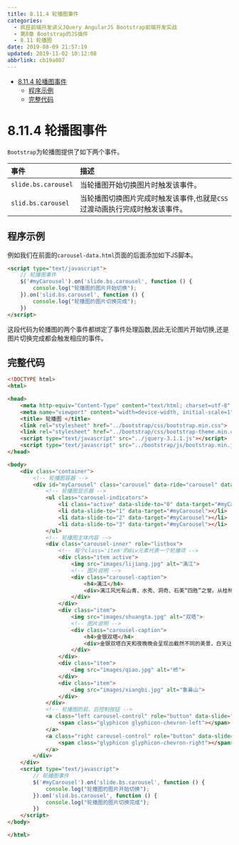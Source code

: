 ```yaml
---
title: 8.11.4 轮播图事件
categories: 
  - 疯狂前端开发讲义JQuery AngularJS Bootstrap前端开发实战
  - 第8章 Bootstrap的JS插件
  - 8.11 轮播图
date: 2019-08-09 21:57:19
updated: 2019-11-02 10:12:08
abbrlink: cb19a087
---
```

<div id='my_toc'>

- [8.11.4 轮播图事件](/JavaReadingNotes/cb19a087/#8-11-4-轮播图事件)
    - [程序示例](/JavaReadingNotes/cb19a087/#程序示例)
    - [完整代码](/JavaReadingNotes/cb19a087/#完整代码)

</div>
<!--more-->
<script>if (navigator.platform.toLowerCase() == 'win32'){document.getElementById('my_toc').style.display = 'none';}</script>

<!--end-->
<!--SSTStart-->
# 8.11.4 轮播图事件 #
`Bootstrap`为轮播图提供了如下两个事件。

|事件|描述|
|:---|:---|
|`slide.bs.carousel`|当轮播图开始切换图片时触发该事件。|
|`slid.bs.carousel`|当轮播图切换图片完成时触发该事件,也就是`CSS`过渡动画执行完成时触发该事件。|
## 程序示例 ##
例如我们在前面的`carousel-data.html`页面的后面添加如下JS脚本。
```html
<script type="text/javascript">
    // 轮播图事件
    $('#myCarousel').on('slide.bs.carousel', function () {
        console.log("轮播图的图片开始切换");
    }).on('slid.bs.carousel', function () {
        console.log("轮播图的图片切换完成");
    })
</script>
```
这段代码为轮播图的两个事件都绑定了事件处理函数,因此无论图片开始切换,还是图片切换完成都会触发相应的事件。
<!--SSTStop-->
## 完整代码 ##
```html
<!DOCTYPE html>
<html>

<head>
    <meta http-equiv="Content-Type" content="text/html; charset=utf-8" />
    <meta name="viewport" content="width=device-width, initial-scale=1">
    <title> 轮播图 </title>
    <link rel="stylesheet" href="../bootstrap/css/bootstrap.min.css">
    <link rel="stylesheet" href="../bootstrap/css/bootstrap-theme.min.css">
    <script type="text/javascript" src="../jquery-3.1.1.js"></script>
    <script type="text/javascript" src="../bootstrap/js/bootstrap.min.js"></script>
</head>

<body>
    <div class="container">
        <!-- 轮播图容器 -->
        <div id="myCarousel" class="carousel" data-ride="carousel" data-interval="1000" data-pause='hover'>
            <!-- 轮播图显示器 -->
            <ul class="carousel-indicators">
                <li class="active" data-slide-to="0" data-target="#myCarousel"></li>
                <li data-slide-to="1" data-target="#myCarousel"></li>
                <li data-slide-to="2" data-target="#myCarousel"></li>
                <li data-slide-to="3" data-target="#myCarousel"></li>
            </ul>
            <!-- 轮播图主体内容 -->
            <div class="carousel-inner" role="listbox">
                <!-- 每个class='item'的div元素代表一个轮播项 -->
                <div class="item active">
                    <img src="images/lijiang.jpg" alt="漓江">
                    <!-- 图片说明 -->
                    <div class="carousel-caption">
                        <h4>漓江</h4>
                        <div>漓江风光有山青、水秀、洞奇、石美“四胜”之誉。从桂林至阳朔的83公里漓江河段，集中了桂林山水的精华，令人有“舟行碧波上，人在画中游”之感。</div>
                    </div>
                </div>
                <div class="item">
                    <img src="images/shuangta.jpg" alt="双塔">
                    <!-- 图片说明 -->
                    <div class="carousel-caption">
                        <h4>金银双塔</h4>
                        <div>金银双塔白天和夜晚晚会呈现出截然不同的美景，白天让人觉得庄严、肃穆，而当夜幕降临，在灯光的映照下，则给人以亲切温馨的感觉。</div>
                    </div>
                </div>
                <div class="item">
                    <img src="images/qiao.jpg" alt="桥">
                </div>
                <div class="item">
                    <img src="images/xiangbi.jpg" alt="象鼻山">
                </div>
            </div>
            <!-- 轮播图的前、后控制按钮 -->
            <a class="left carousel-control" role="button" data-slide="prev" href="#myCarousel">
                <span class="glyphicon glyphicon-chevron-left"></span>
            </a>
            <a class="right carousel-control" role="button" data-slide="next" href="#myCarousel">
                <span class="glyphicon glyphicon-chevron-right"></span>
            </a>
        </div>
    </div>
    <script type="text/javascript">
        // 轮播图事件
        $('#myCarousel').on('slide.bs.carousel', function () {
            console.log("轮播图的图片开始切换");
        }).on('slid.bs.carousel', function () {
            console.log("轮播图的图片切换完成");
        })
    </script>
</body>

</html>
```


